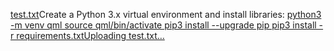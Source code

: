 [test.txt](https://github.com/user-attachments/files/20896443/test.txt)Create a Python 3.x virtual environment and install libraries:
[python3 -m venv qml
source qml/bin/activate
pip3 install --upgrade pip
pip3 install -r requirements.txtUploading test.txt…]()
